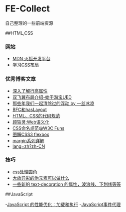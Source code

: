 # FE-Collect
自己整理的一些前端资源

##HTML,CSS

### 网站
- [MDN 火狐开发平台](https://developer.mozilla.org/zh-CN/)
- [学习CSS布局](http://zh.learnlayout.com/no-layout.html)

### 优秀博客文章
- [深入了解行高属性](http://www.cnblogs.com/fengzheng126/archive/2012/05/18/2507632.html)
- [双飞翼布局介绍-始于淘宝UED](http://www.imooc.com/wenda/detail/254035)
- [那些年我们一起清除过的浮动 by 一丝冰凉](http://www.iyunlu.com/view/css-xhtml/55.html)
- [BFC和hasLayout](http://www.cnblogs.com/pigtail/archive/2013/01/23/2871627.html)
- [HTML、CSS的代码规范](https://github.com/ecomfe/spec)
- [顾轶灵:Web语义化](http://www.zhihu.com/question/20455165)
- [CSS命名规范@W3C Funs](http://www.w3cfuns.com/blog-5445898-5398950.html)
- [图解CSS3 flexbox](http://www.w3cplus.com/css3/a-visual-guide-to-css3-flexbox-properties.html)
- [margin系列详解](http://www.ituring.com.cn/minibook/1024)
- [lang=zh?zh-CN](http://www.zhihu.com/question/20797118)

### 技巧
- [css处理圆角](http://www.poluoluo.com/jzxy/200905/62364.html)
- [大放异彩的伪元素可以做什么](http://www.w3cplus.com/css3/pseudo-element-roundup.html)
- [一些新的 text-decoration 的属性，波浪线、下划线等等](https://css-tricks.com/more-control-over-text-decoration/)

##JavaScript

-[JavaScript 的性能优化：加载和执行](http://www.ibm.com/developerworks/cn/web/1308_caiys_jsload/index.html)
-[JavaScript事件代理](http://www.cnblogs.com/rubylouvre/archive/2009/08/09/1542174.html)
